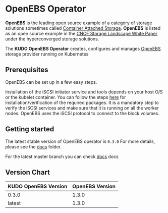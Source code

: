 # OpenEBS Operator

**OpenEBS** is the leading open source example of a category of storage solutions sometimes called [Container Attached Storage](https://www.cncf.io/blog/2018/04/19/container-attached-storage-a-primer/). **OpenEBS** is listed as an open source example in the [CNCF Storage Landscape White Paper](https://github.com/cncf/sig-storage/blob/master/CNCF%20Storage%20Landscape%20-%20White%20Paper.pdf) under the hyperconverged storage solutions.

The **KUDO OpenEBS Operator** creates, configures and manages [OpenEBS](https://openebs.io/) storage provider running on Kubernetes

## Prerequisites

OpenEBS can be set up in a few easy steps. 

Installation of the iSCSI initiator service and tools depends on your host O/S or the kubelet container. You can follow the steps [here](https://docs.openebs.io/docs/next/prerequisites.html) for installation/verification of the required packages. 
It is a mandatory step to verify the iSCSI services and make sure that it is running on all the worker nodes. OpenEBS uses the iSCSI protocol to connect to the block volumes.

## Getting started

The latest stable version of OpenEBS operator is `0.3.0`
For more details, please see the [docs](./docs/v0.3) folder.

For the latest master branch you can check  [docs](./docs/latest) docs 


## Version Chart

| KUDO OpenEBS Version | OpenEBS Version |
| -------------------- | --------------- |
| 0.3.0                | 1.3.0           |
| latest               | 1.3.0           |
